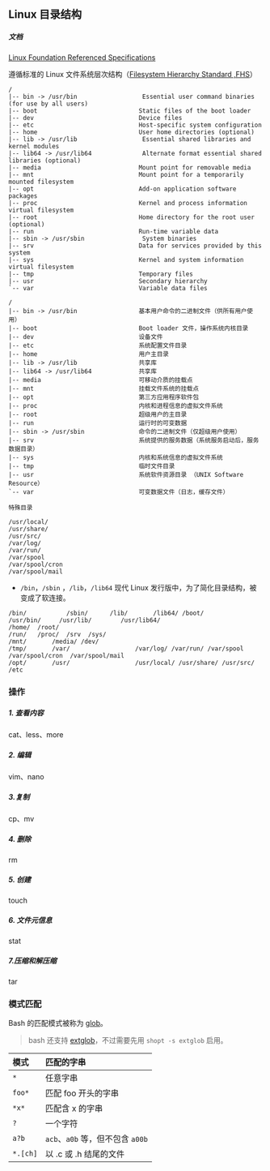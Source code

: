 ## Linux 目录结构

##### 文档

[Linux Foundation Referenced Specifications](https://refspecs.linuxfoundation.org/)


遵循标准的 Linux 文件系统层次结构（[Filesystem Hierarchy Standard ,FHS](https://refspecs.linuxfoundation.org/FHS_3.0/fhs/index.html)）

```
/
|-- bin -> /usr/bin                  Essential user command binaries (for use by all users)
|-- boot                            Static files of the boot loader
|-- dev                             Device files
|-- etc                             Host-specific system configuration
|-- home                            User home directories (optional)
|-- lib -> /usr/lib                  Essential shared libraries and kernel modules
|-- lib64 -> /usr/lib64              Alternate format essential shared libraries (optional)
|-- media                           Mount point for removable media
|-- mnt                             Mount point for a temporarily mounted filesystem
|-- opt                             Add-on application software packages
|-- proc                            Kernel and process information virtual filesystem
|-- root                            Home directory for the root user (optional)
|-- run                             Run-time variable data
|-- sbin -> /usr/sbin                System binaries
|-- srv                             Data for services provided by this system
|-- sys                             Kernel and system information virtual filesystem
|-- tmp                             Temporary files
|-- usr                             Secondary hierarchy
`-- var                             Variable data files

/
|-- bin -> /usr/bin                 基本用户命令的二进制文件（供所有用户使用）
|-- boot                            Boot loader 文件，操作系统内核目录
|-- dev                             设备文件
|-- etc                             系统配置文件目录
|-- home                            用户主目录
|-- lib -> /usr/lib                 共享库
|-- lib64 -> /usr/lib64             共享库
|-- media                           可移动介质的挂载点
|-- mnt                             挂载文件系统的挂载点
|-- opt                             第三方应用程序软件包
|-- proc                            内核和进程信息的虚拟文件系统
|-- root                            超级用户的主目录
|-- run                             运行时的可变数据
|-- sbin -> /usr/sbin               命令的二进制文件（仅超级用户使用）
|-- srv                             系统提供的服务数据（系统服务启动后，服务数据目录）
|-- sys                             内核和系统信息的虚拟文件系统
|-- tmp                             临时文件目录
|-- usr                             系统软件资源目录 （UNIX Software Resource）
`-- var                             可变数据文件（日志，缓存文件）

特殊目录

/usr/local/ 
/usr/share/ 
/usr/src/
/var/log/
/var/run/
/var/spool
/var/spool/cron
/var/spool/mail

```



- `/bin`，`/sbin` ，`/lib`，`/lib64` 现代 Linux 发行版中，为了简化目录结构，被变成了软连接。


```
/bin/			/sbin/		/lib/		/lib64/	/boot/ 	                 /usr/bin/     /usr/lib/ 		/usr/lib64/
/home/ 	/root/
/run/  	/proc/  /srv  /sys/ 
/mnt/		/media/ /dev/
/tmp/		/var/                  /var/log/ /var/run/ /var/spool  /var/spool/cron  /var/spool/mail
/opt/		/usr/                  /usr/local/ /usr/share/ /usr/src/
/etc
```



### 操作

##### 1. 查看内容

cat、less、more

##### 2. 编辑

vim、nano

##### 3.复制

cp、mv

##### 4. 删除

rm

##### 5. 创建

touch

##### 6. 文件元信息

stat

##### 7.压缩和解压缩

tar



### 模式匹配

Bash 的匹配模式被称为 [glob](https://mywiki.wooledge.org/glob)。

>  bash 还支持 [extglob](https://www.linuxjournal.com/content/bash-extended-globbing)，不过需要先用 `shopt -s extglob` 启用。

| 模式     | 匹配的字串                       |
| :------- | :------------------------------- |
| `*`      | 任意字串                         |
| `foo*`   | 匹配 foo 开头的字串              |
| `*x*`    | 匹配含 x 的字串                  |
| `?`      | 一个字符                         |
| `a?b`    | `acb`、`a0b` 等，但不包含 `a00b` |
| `*.[ch]` | 以 .c 或 .h 结尾的文件           |









